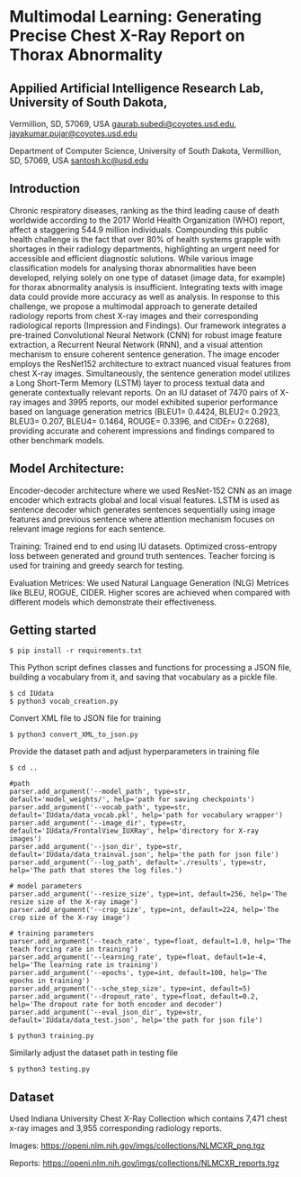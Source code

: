 
# Multimodal Learning: Generating Precise Chest X-Ray Report on Thorax Abnormality 

## Appilied Artificial Intelligence Research Lab, University of South Dakota,
Vermillion, SD, 57069, USA
gaurab.subedi@coyotes.usd.edu, 
jayakumar.pujar@coyotes.usd.edu 

Department of Computer Science, University of South Dakota, Vermillion, SD,
57069, USA
santosh.kc@usd.edu


## Introduction

Chronic respiratory diseases, ranking as the third leading cause of death worldwide according to the 2017 World Health Organization (WHO) report, affect a staggering 544.9 million individuals. Compounding this public health challenge is the fact that over 80% of health systems grapple with shortages in their radiology departments, highlighting an urgent need for accessible and efficient diagnostic solutions. While various image classification models for analysing thorax abnormalities have been developed, relying solely on one type of dataset (image data, for example) for thorax abnormality analysis is insufficient. Integrating texts with image data could provide more accuracy as well as analysis. In response to this challenge, we propose a multimodal approach to generate detailed radiology reports from chest X-ray images and their corresponding radiological reports (Impression and Findings). Our framework integrates a pre-trained Convolutional Neural Network (CNN) for robust image feature extraction, a Recurrent Neural Network (RNN), and a visual attention mechanism to ensure coherent sentence generation. The image encoder employs the ResNet152 architecture to extract nuanced visual features from chest X-ray images. Simultaneously, the sentence generation model utilizes a Long Short-Term Memory (LSTM) layer to process textual data and generate contextually relevant reports. On an IU dataset of 7470 pairs of X-ray images and 3995 reports, our model exhibited superior performance based on language generation metrics (BLEU1= 0.4424, BLEU2= 0.2923, BLEU3= 0.207, BLEU4= 0.1464, ROUGE= 0.3396, and CIDEr= 0.2268), providing accurate and coherent impressions and findings compared to other benchmark models. 

##    Model Architecture: 

Encoder-decoder architecture where we used ResNet-152 CNN as an image encoder which extracts global and local visual features. LSTM is used as sentence decoder which generates sentences sequentially using image features and previous sentence where attention mechanism focuses on relevant image regions for each sentence. 

Training: Trained end to end using IU datasets. Optimized cross-entropy loss between generated and ground truth sentences. Teacher forcing is used for training and greedy search for testing. 

Evaluation Metrices: We used Natural Language Generation (NLG) Metrices like BLEU, ROGUE, CIDER. Higher scores are achieved when compared with different models which demonstrate their effectiveness. 

## Getting started

```
$ pip install -r requirements.txt
```
This Python script defines classes and functions for processing a JSON file, building a vocabulary from it, and saving that vocabulary as a pickle file.

```
$ cd IUdata
$ python3 vocab_creation.py
```
Convert XML file to JSON file for training

```
$ python3 convert_XML_to_json.py
```
Provide the dataset path and adjust hyperparameters in training file
```
$ cd ..
```
    #path
    parser.add_argument('--model_path', type=str, default='model_weights/', help='path for saving checkpoints')
    parser.add_argument('--vocab_path', type=str, default='IUdata/data_vocab.pkl', help='path for vocabulary wrapper')
    parser.add_argument('--image_dir', type=str, default='IUdata/FrontalView_IUXRay', help='directory for X-ray images')
    parser.add_argument('--json_dir', type=str, default='IUdata/data_trainval.json', help='the path for json file')
    parser.add_argument('--log_path', default='./results', type=str, help='The path that stores the log files.')

    # model parameters
    parser.add_argument('--resize_size', type=int, default=256, help='The resize size of the X-ray image')
    parser.add_argument('--crop_size', type=int, default=224, help='The crop size of the X-ray image')

    # training parameters
    parser.add_argument('--teach_rate', type=float, default=1.0, help='The teach forcing rate in training')
    parser.add_argument('--learning_rate', type=float, default=1e-4, help='The learning rate in training')
    parser.add_argument('--epochs', type=int, default=100, help='The epochs in training')
    parser.add_argument('--sche_step_size', type=int, default=5)
    parser.add_argument('--dropout_rate', type=float, default=0.2, help='The dropout rate for both encoder and decoder')
    parser.add_argument('--eval_json_dir', type=str, default='IUdata/data_test.json', help='the path for json file')

```
$ python3 training.py
```
Similarly adjust the dataset path in testing file

```
$ python3 testing.py
```

## Dataset

Used Indiana University Chest X-Ray Collection which contains 7,471 chest x-ray images and 3,955 corresponding radiology reports.

Images:  https://openi.nlm.nih.gov/imgs/collections/NLMCXR_png.tgz 

Reports: https://openi.nlm.nih.gov/imgs/collections/NLMCXR_reports.tgz  

